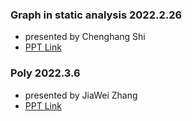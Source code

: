 ### Graph in static analysis 2022.2.26
- presented by Chenghang Shi
- [PPT Link](https://github.com/zihaoli-cn/compiler-paper-reading/blob/main/30min_talk/graph%20in%20program%20analysis.pptx)
### Poly 2022.3.6
- presented by JiaWei Zhang
- [PPT Link](https://github.com/zihaoli-cn/compiler-paper-reading/blob/main/30min_talk/Polyhedral.pptx)

